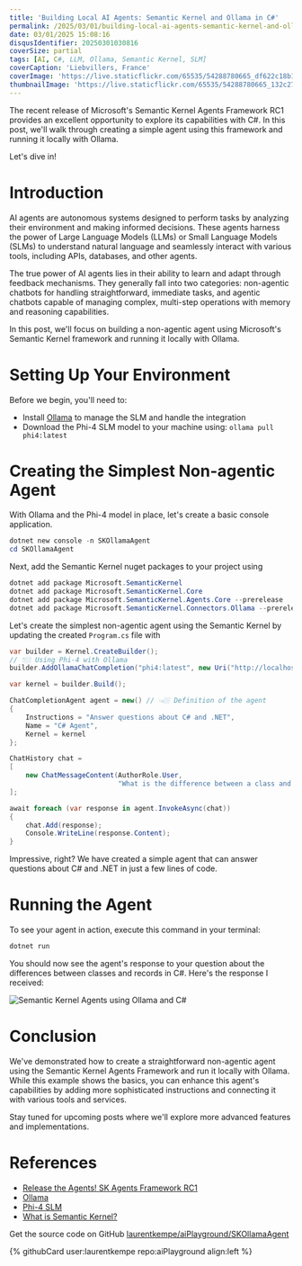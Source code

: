 ```yaml
---
title: 'Building Local AI Agents: Semantic Kernel and Ollama in C#'
permalink: /2025/03/01/building-local-ai-agents-semantic-kernel-and-ollama-in-csharp/
date: 03/01/2025 15:08:16
disqusIdentifier: 20250301030816
coverSize: partial
tags: [AI, C#, LLM, Ollama, Semantic Kernel, SLM]
coverCaption: 'Liebvillers, France'
coverImage: 'https://live.staticflickr.com/65535/54288780665_df622c18b1_h.jpg'
thumbnailImage: 'https://live.staticflickr.com/65535/54288780665_132c271a14_q.jpg'
---
```

The recent release of Microsoft's Semantic Kernel Agents Framework RC1 provides an excellent opportunity to explore its capabilities with C#. In this post, we'll walk through creating a simple agent using this framework and running it locally with Ollama.

Let's dive in!
<!-- more -->

# Introduction

AI agents are autonomous systems designed to perform tasks by analyzing their environment and making informed decisions. These agents harness the power of Large Language Models (LLMs) or Small Language Models (SLMs) to understand natural language and seamlessly interact with various tools, including APIs, databases, and other agents.

The true power of AI agents lies in their ability to learn and adapt through feedback mechanisms. They generally fall into two categories: non-agentic chatbots for handling straightforward, immediate tasks, and agentic chatbots capable of managing complex, multi-step operations with memory and reasoning capabilities.

In this post, we'll focus on building a non-agentic agent using Microsoft's Semantic Kernel framework and running it locally with Ollama.

# Setting Up Your Environment

Before we begin, you'll need to:

* Install [Ollama](https://www.ollama.com/) to manage the SLM and handle the integration
* Download the Phi-4 SLM model to your machine using: `ollama pull phi4:latest`

# Creating the Simplest Non-agentic Agent

With Ollama and the Phi-4 model in place, let's create a basic console application.

```powershell
dotnet new console -n SKOllamaAgent
cd SKOllamaAgent
```
Next, add the Semantic Kernel nuget packages to your project using

```powershell
dotnet add package Microsoft.SemanticKernel
dotnet add package Microsoft.SemanticKernel.Core
dotnet add package Microsoft.SemanticKernel.Agents.Core --prerelease
dotnet add package Microsoft.SemanticKernel.Connectors.Ollama --prerelease 
```

Let's create the simplest non-agentic agent using the Semantic Kernel by updating the created `Program.cs` file with

```csharp
var builder = Kernel.CreateBuilder();
// 👇🏼 Using Phi-4 with Ollama
builder.AddOllamaChatCompletion("phi4:latest", new Uri("http://localhost:11434"));

var kernel = builder.Build();

ChatCompletionAgent agent = new() // 👈🏼 Definition of the agent
{
    Instructions = "Answer questions about C# and .NET",
    Name = "C# Agent",
    Kernel = kernel
};

ChatHistory chat =
[
    new ChatMessageContent(AuthorRole.User, 
                           "What is the difference between a class and a record?")
];

await foreach (var response in agent.InvokeAsync(chat))
{
    chat.Add(response);
    Console.WriteLine(response.Content);
}
```

Impressive, right? We have created a simple agent that can answer questions about C# and .NET in just a few lines of code.

# Running the Agent

To see your agent in action, execute this command in your terminal:

```powershell
dotnet run
```

You should now see the agent's response to your question about the differences between classes and records in C#. Here's the response I received:

![Semantic Kernel Agents using Ollama and C#](/images/2025/Semantic_Kernel_Agents_using_Ollama_and_CSharp.png)

# Conclusion

We've demonstrated how to create a straightforward non-agentic agent using the Semantic Kernel Agents Framework and run it locally with Ollama. While this example shows the basics, you can enhance this agent's capabilities by adding more sophisticated instructions and connecting it with various tools and services.

Stay tuned for upcoming posts where we'll explore more advanced features and implementations.

# References

* [Release the Agents! SK Agents Framework RC1](https://devblogs.microsoft.com/semantic-kernel/release-the-agents-sk-agents-framework-rc1/)
* [Ollama](https://www.ollama.com/)
* [Phi-4 SLM](https://www.ollama.com/library/phi4)
* [What is Semantic Kernel?](https://learn.microsoft.com/en-us/semantic-kernel/overview/?tabs=Csharp)

Get the source code on GitHub [laurentkempe/aiPlayground/SKOllamaAgent](https://github.com/laurentkempe/aiPlayground/tree/main/SKOllamaAgent)

<p></p>
{% githubCard user:laurentkempe repo:aiPlayground align:left %}

